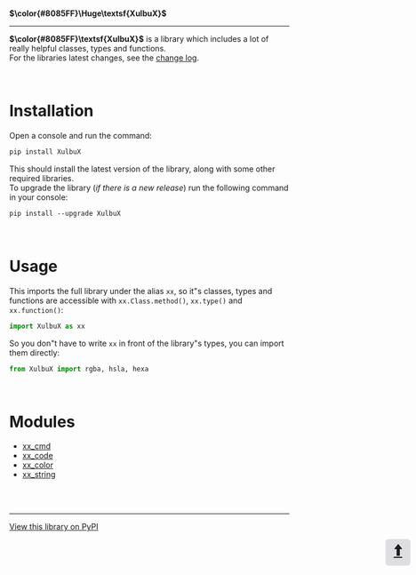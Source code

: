 <br id="top">

**$\color{#8085FF}\Huge\textsf{XulbuX}$**

-------------------------------------------------------------

**$\color{#8085FF}\textsf{XulbuX}$** is a library which includes a lot of really helpful classes, types and functions.<br>
For the libraries latest changes, see the [change log](https://github.com/XulbuX-dev/Python/blob/main/Libraries/XulbuX/CHANGELOG.md).

<br>

# Installation

Open a console and run the command:
```css
pip install XulbuX
```
This should install the latest version of the library, along with some other required libraries.<br>
To upgrade the library (*if there is a new release*) run the following command in your console:
```css
pip install --upgrade XulbuX
```

<br>

# Usage

This imports the full library under the alias `xx`, so it"s classes, types and functions are accessible with `xx.Class.method()`, `xx.type()` and `xx.function()`:
```python
import XulbuX as xx
```
So you don"t have to write `xx` in front of the library"s types, you can import them directly:
```python
from XulbuX import rgba, hsla, hexa
```

<br>

# Modules

- [xx_cmd](https://github.com/XulbuX-dev/PythonLibraryXulbuX/wiki/xx_cmd)
- [xx_code](https://github.com/XulbuX-dev/PythonLibraryXulbuX/wiki/xx_code)
- [xx_color](https://github.com/XulbuX-dev/PythonLibraryXulbuX/wiki/xx_color)
- [xx_string](https://github.com/XulbuX-dev/PythonLibraryXulbuX/wiki/xx_string)



<br id="bottom">
<br>

--------------------------------------------------------------
[View this library on PyPI](https://pypi.org/project/XulbuX/)

<div style="width:45px; height:45px; right:10px; position:absolute">
  <a href="#top"><abbr title="go to top" style="text-decoration:none">
    <div style="
      font-size: 2em;
      font-weight: bold;
      background: #88889845;
      border-radius: 0.2em;
      text-align: center;
      justify-content: center;
    "><span style="display:none">go to top </span>🠩</div>
  </abbr></a>
</div>
